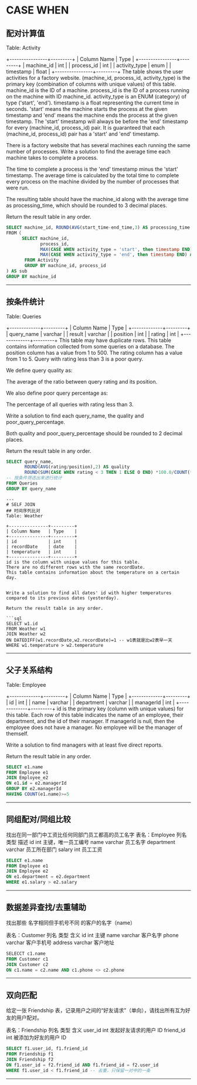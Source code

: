 # CASE WHEN 

## 配对计算值
Table: Activity

+----------------+---------+
| Column Name    | Type    |
+----------------+---------+
| machine_id     | int     |
| process_id     | int     |
| activity_type  | enum    |
| timestamp      | float   |
+----------------+---------+
The table shows the user activities for a factory website.
(machine_id, process_id, activity_type) is the primary key (combination of columns with unique values) of this table.
machine_id is the ID of a machine.
process_id is the ID of a process running on the machine with ID machine_id.
activity_type is an ENUM (category) of type ('start', 'end').
timestamp is a float representing the current time in seconds.
'start' means the machine starts the process at the given timestamp and 'end' means the machine ends the process at the given timestamp.
The 'start' timestamp will always be before the 'end' timestamp for every (machine_id, process_id) pair.
It is guaranteed that each (machine_id, process_id) pair has a 'start' and 'end' timestamp.
 

There is a factory website that has several machines each running the same number of processes. Write a solution to find the average time each machine takes to complete a process.

The time to complete a process is the 'end' timestamp minus the 'start' timestamp. The average time is calculated by the total time to complete every process on the machine divided by the number of processes that were run.

The resulting table should have the machine_id along with the average time as processing_time, which should be rounded to 3 decimal places.

Return the result table in any order.
``` sql
SELECT machine_id, ROUND(AVG(start_time-end_time,3) AS processing_time
FROM（
      SELECT machine_id,
             process_id,
             MAX(CASE WHEN activity_type = 'start', then timestamp END) AS start_time
             MAX(CASE WHEN activity_type = 'end', then timestamp END) AS end_time -- start & end 分别提取出来
       FROM Activity
       GROUP BY machine_id, process_id
) AS sub
GROUP BY machine_id
```
---
## 按条件统计
Table: Queries

+-------------+---------+
| Column Name | Type    |
+-------------+---------+
| query_name  | varchar |
| result      | varchar |
| position    | int     |
| rating      | int     |
+-------------+---------+
This table may have duplicate rows.
This table contains information collected from some queries on a database.
The position column has a value from 1 to 500.
The rating column has a value from 1 to 5. Query with rating less than 3 is a poor query.
 

We define query quality as:

The average of the ratio between query rating and its position.

We also define poor query percentage as:

The percentage of all queries with rating less than 3.

Write a solution to find each query_name, the quality and poor_query_percentage.

Both quality and poor_query_percentage should be rounded to 2 decimal places.

Return the result table in any order.

```sql
SELECT query_name,
       ROUND(AVG(rating/position),2) AS quality
       ROUND(SUM(CASE WHEN rating < 3 THEN 1 ELSE O END) *100.0/COUNT(*),2) AS poor_query_percentage
-- 按条件筛选出来进行统计
FROM Queries
GROUP BY query_name
```
```
---
# SELF JOIN
## 时间序列比对
Table: Weather

+---------------+---------+
| Column Name   | Type    |
+---------------+---------+
| id            | int     |
| recordDate    | date    |
| temperature   | int     |
+---------------+---------+
id is the column with unique values for this table.
There are no different rows with the same recordDate.
This table contains information about the temperature on a certain day.
 

Write a solution to find all dates' id with higher temperatures compared to its previous dates (yesterday).

Return the result table in any order.

```sql
SELECT w1.id
FROM Weather w1
JOIN Weather w2
ON DATEDIFF(w1.recordDate,w2.recordDate)=1 -- w1表就是比w2表早一天
WHERE w1.temperature > w2.temperature
```
---
## 父子关系结构
Table: Employee

+-------------+---------+
| Column Name | Type    |
+-------------+---------+
| id          | int     |
| name        | varchar |
| department  | varchar |
| managerId   | int     |
+-------------+---------+
id is the primary key (column with unique values) for this table.
Each row of this table indicates the name of an employee, their department, and the id of their manager.
If managerId is null, then the employee does not have a manager.
No employee will be the manager of themself.
 

Write a solution to find managers with at least five direct reports.

Return the result table in any order.

```sql
SELECT e1.name
FROM Employee e1
JOIN Employee_e2
ON e1.id = e2.managerId
GROUP BY e2.managerId
HAVING COUNT(e1.name)>=5
```
---
## 同组配对/同组比较
找出在同一部门中工资比任何同部门员工都高的员工名字
表名：Employee
列名	类型	描述
id	int	主键，唯一员工编号
name	varchar	员工名字
department	varchar	员工所在部门
salary	int	员工工资
```sql
SELECT e1.name
FROM Employee e1
JOIN Employee e2
ON e1.department = e2.department 
WHERE e1.salary > e2.salary
```
---

## 数据差异查找/去重辅助
找出那些 名字相同但手机号不同 的客户的名字（name）

表名：Customer
列名	类型	含义
id	int	主键
name	varchar	客户名字
phone	varchar	客户手机号
address	varchar	客户地址

```sql
SELECCT c1.name
FROM Customer c1
JOIN Customer c2
ON c1.name = c2.name AND c1.phone <> c2.phone
```
---

## 双向匹配
给定一张 Friendship 表，记录用户之间的“好友请求”（单向），请找出所有互为好友的用户配对。

表名：Friendship
列名	类型	含义
user_id	int	发起好友请求的用户 ID
friend_id	int	被添加为好友的用户 ID
```sql
SELECT f1.user_id, f1.friend_id
FROM Friendship f1
JOIN Friendship f2
ON f1.user_id = f2.friend_id AND f1.friend_id = f2.user_id
WHERE f1.user_id < f1.friend_id -- 去重，只保留一对中的一条
```
---
